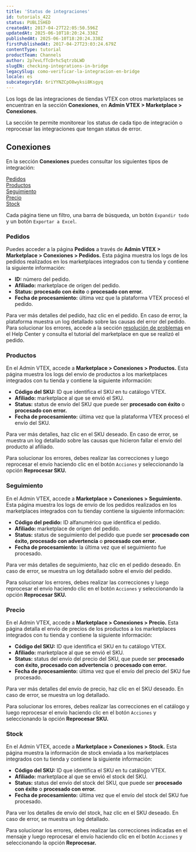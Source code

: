 ```yaml
---
title: 'Status de integraciones'
id: tutorials_422
status: PUBLISHED
createdAt: 2017-04-27T22:05:50.596Z
updatedAt: 2025-06-10T18:20:24.338Z
publishedAt: 2025-06-10T18:20:24.338Z
firstPublishedAt: 2017-04-27T23:03:24.679Z
contentType: tutorial
productTeam: Channels
author: 2p7evLfTcDrhc5qtrzbLWD
slugEN: checking-integrations-in-bridge
legacySlug: como-verificar-la-integracion-en-bridge
locale: es
subcategoryId: 6riYYNZCpO8wyksi8Ksgyq
---
```


Los logs de las integraciones de tiendas VTEX con otros marketplaces se encuentran en la sección **Conexiones**, en **Admin VTEX > Marketplace > Conexiones**.  

La sección te permite monitorear los status de cada tipo de integración o reprocesar las integraciones que tengan status de error.  

## Conexiones

En la sección **Conexiones** puedes consultar los siguientes tipos de integración:

[Pedidos](#pedidos)  
[Productos](#productos)  
[Seguimiento](#seguimiento)  
[Precio](#precio)  
[Stock](#stock)  

Cada página tiene un filtro, una barra de búsqueda, un botón `Expandir todo` y un botón `Exportar a Excel`.  

### Pedidos  

Puedes acceder a la página **Pedidos** a través de **Admin VTEX > Marketplace > Conexiones > Pedidos.** Esta página muestra los logs de los pedidos realizados en los marketplaces integrados con tu tienda y contiene la siguiente información:  

- **ID:** número del pedido.  
- **Afiliado:** marketplace de origen del pedido.  
- **Status:** **procesado con éxito** o **procesado con error.**  
- **Fecha de procesamiento:** última vez que la plataforma VTEX procesó el pedido.  

Para ver más detalles del pedido, haz clic en el pedido. En caso de error, la plataforma muestra un log detallado sobre las causas del error del pedido. Para solucionar los errores, accede a la sección [resolución de problemas](/es/subcategory/integracoes--2LcLWCYaEm5qPmOuYUiKIS) en el Help Center y consulta el tutorial del marketplace en que se realizó el pedido.  

### Productos  

En el Admin VTEX, accede a **Marketplace > Conexiones > Productos.** Esta página muestra los logs del envío de productos a los marketplaces integrados con tu tienda  y contiene la siguiente información:  

- **Código del SKU:** ID que identifica el SKU en tu catálogo VTEX.  
- **Afiliado:** marketplace al que se envió el SKU.  
- **Status:** status de envío del SKU que puede ser **procesado con éxito** o **procesado con error.**  
- **Fecha de procesamiento:** última vez que la plataforma VTEX procesó el envío del SKU.  

Para ver más detalles, haz clic en el SKU deseado. En caso de error, se muestra un log detallado sobre las causas que hicieron fallar el envío del producto al afiliado.  

Para solucionar los errores, debes realizar las correcciones y luego reprocesar el envío haciendo clic en el botón `Acciones` y seleccionando la opción **Reprocesar SKU.**  

### Seguimiento  

En el Admin VTEX, accede a **Marketplace > Conexiones > Seguimiento.** Esta página muestra los logs de envío de los pedidos realizados en los marketplaces integrados con tu tienday contiene la siguiente información:  

- **Código del pedido:** ID alfanumérico que identifica el pedido.  
- **Afiliado:** marketplace de origen del pedido.  
- **Status:** status de seguimiento del pedido que puede ser **procesado con éxito, procesado con advertencia** o **procesado con error.**  
- **Fecha de procesamiento:** la última vez que el seguimiento fue procesado.  

Para ver más detalles de seguimiento, haz clic en el pedido deseado. En caso de error, se muestra un log detallado sobre el envío del pedido.   

Para solucionar los errores, debes realizar las correcciones y luego reprocesar el envío haciendo clic en el botón `Acciones` y seleccionando la opción **Reprocesar SKU.**  

### Precio

En el Admin VTEX, accede a **Marketplace > Conexiones > Precio.** Esta página detalla el envío de precios de los productos a los marketplaces integrados con tu tienda y contiene la siguiente información:  

- **Código del SKU:** ID que identifica el SKU en tu catálogo VTEX.  
- **Afiliado:** marketplace al que se envió el SKU.  
- **Status:** status del envío del precio del SKU, que puede ser **procesado con éxito, procesado con advertencia** o **procesado con error.**  
- **Fecha de procesamiento:** última vez que el envío del precio del SKU fue procesado.  

Para ver más detalles del envío de precio, haz clic en el SKU deseado. En caso de error, se muestra un log detallado. 

Para solucionar los errores, debes realizar las correcciones en el catálogo y luego reprocesar el envío haciendo clic en el botón `Acciones` y seleccionando la opción **Reprocesar SKU.**  

### Stock  

En el Admin VTEX, accede a **Marketplace > Conexiones > Stock.** Esta página muestra la información de stock enviada a los marketplaces integrados con tu tienda y contiene la siguiente información:  

- **Código del SKU:** ID que identifica el SKU en tu catálogo VTEX.  
- **Afiliado:** marketplace al que se envió el stock del SKU.  
- **Status:** status del envío del stock del SKU, que puede ser **procesado con éxito** o **procesado con error.**  
- **Fecha de procesamiento:** última vez que el envío del stock del SKU fue procesado.  

Para ver los detalles de envío del stock, haz clic en el SKU deseado. En caso de error, se muestra un log detallado.   

Para solucionar los errores, debes realizar las correcciones indicadas en el mensaje y luego reprocesar el envío
haciendo clic en el botón `Acciones` y seleccionando la opción **Reprocesar.**

